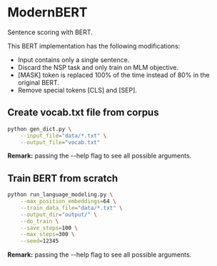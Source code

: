 # ModernBERT

Sentence scoring with BERT.

This BERT implementation has the following modifications:

- Input contains only a single sentence.
- Discard the NSP task and only train on MLM objective.
- [MASK] token is replaced 100% of the time instead of 80% in the original BERT.
- Remove special tokens [CLS] and [SEP].



## Create vocab.txt file from corpus

```bash
python gen_dict.py \
    --input_file="data/*.txt" \
    --output_file="vocab.txt"
```

**Remark:** passing the --help flag to see all possible arguments.



## Train BERT from scratch

```bash
python run_language_modeling.py \
    --max_position_embeddings=64 \
    --train_data_file="data/*.txt" \
    --output_dir="output/" \
    --do_train \
    --save_steps=100 \
    --max_steps=300 \
    --seed=12345
```

**Remark:** passing the --help flag to see all possible arguments.